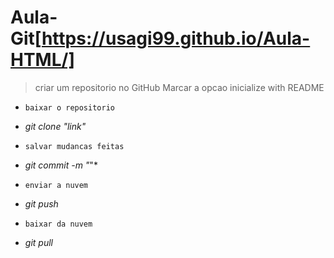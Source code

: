 # Aula-Git[https://usagi99.github.io/Aula-HTML/]
>criar um repositorio no GitHub
>Marcar a opcao inicialize with README

* `baixar o repositorio`
* *git clone "link"*

* `salvar mudancas feitas` 
* *git commit -m "*"*

* `enviar a nuvem`
* *git push*

* `baixar da nuvem`
* *git pull*